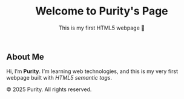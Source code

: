 <!DOCTYPE html>
<html lang="en">
<head>
  <!-- Basic SEO -->
  <meta charset="UTF-8">
  <meta name="viewport" content="width=device-width, initial-scale=1.0">
  <meta name="description" content="Personal webpage of Purity, showcasing a simple HTML5 demo with semantic structure, accessibility, and SEO best practices.">
  <meta name="author" content="Purity">
  <title>Purity | My First HTML5 Page</title>
</head>
<body>
  <!-- Page Header -->
  <header role="banner">
    <h1>Welcome to Purity's Page</h1>
    <p>This is my first HTML5 webpage 🎉</p>
  </header>

  <!-- Main Content -->
  <main id="main-content">
    <section aria-labelledby="about-heading">
      <h2 id="about-heading">About Me</h2>
      <p>
        Hi, I’m <strong>Purity</strong>. I’m learning web technologies, and this is 
        my very first webpage built with <em>HTML5 semantic tags</em>.
      </p>
    </section>
  </main>

  <!-- Footer -->
  <footer role="contentinfo">
    <p>&copy; 2025 Purity. All rights reserved.</p>
  </footer>
</body>
</html>
